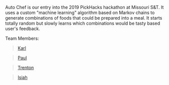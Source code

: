 Auto Chef is our entry into the 2019 PickHacks hackathon at Missouri S&T. It uses a custom "machine learning" algorithm based on Markov chains to generate combinations of foods that could be prepared into a meal. It starts totally random but slowly learns which combinations would be tasty based user's feedback.

Team Members:

 >[Karl](https://github.com/karlramberg)

 >[Paul](https://github.com/pramberg451)

 >[Trenton](https://github.com/tmorgan181)

 >[Isiah](https://github.com/IsiahSlater)
